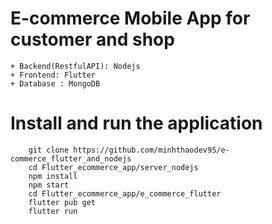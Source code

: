 # E-commerce Mobile App for customer and shop
    + Backend(RestfulAPI): Nodejs  
    + Frontend: Flutter
    + Database : MongoDB
# Install and run the application
    
        git clone https://github.com/minhthaodev95/e-commerce_flutter_and_nodejs
        cd Flutter_ecommerce_app/server_nodejs
        npm install
        npm start
        cd Flutter_ecommerce_app/e_commerce_flutter
        flutter pub get
        flutter run
    
